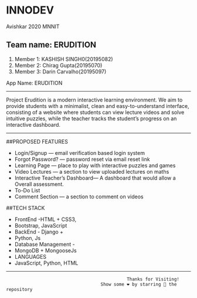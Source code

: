 # INNODEV
Avishkar 2020 MNNIT

## Team name: ERUDITION
1. Member 1: KASHISH SINGH0(20195082)
2. Member 2: Chirag Gupta(20195070)
3. Member 3: Darin Carvalho(20195097)

App Name: ERUDITION

<hr>
Project Erudition is a modern interactive learning environment. We aim to provide students with a minimalist, clean and easy-to-understand interface, consisting of a website where students can view lecture videos and solve intuitive puzzles, while the teacher tracks the student’s progress on an interactive dashboard.
<hr>

##PROPOSED FEATURES

* Login/Signup — email verification based login system
* Forgot Password? — password reset via email reset link
* Learning Page — place to play with interactive puzzles and games
* Video Lectures — a section to view uploaded lectures on maths
* Interactive Teacher’s Dashboard— A dashboard that would allow a Overall assessment.
* To-Do List
* Comment Section — a section to comment on videos

##TECH STACK

* FrontEnd -HTML + CSS3,
* Bootstrap, JavaScript
* BackEnd - Django +
* Python, Js
* Database Management -
* MongoDB + MongooseJs
* LANGUAGES
* JavaScript, Python, HTML

 <!-- Horizontal Rule -->
---

<p align="center">
  
                                                  Thanks for Visiting! 
                                        Show some ❤️ by starring 🌟 the repository
</p>
